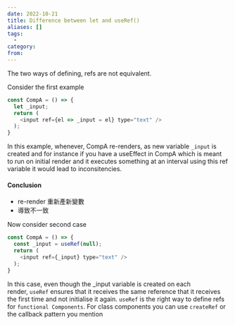 ```yaml
---
date: 2022-10-21
title: Difference between let and useRef()
aliases: []
tags:
  - 
category: 
from: 
---
```

  
The two ways of defining, refs are not equivalent.

Consider the first example

```javascript
const CompA = () => {
  let _input;
  return (
    <input ref={el => _input = el} type="text" />
  );
}
```

In this example, whenever, CompA re-renders, as new variable `_input` is created and for instance if you have a useEffect in CompA which is meant to run on initial render and it executes something at an interval using this ref variable it would lead to inconsitencies.
#### Conclusion
- re-render 重新產新變數
- 導致不一致

Now consider second case

```javascript
const CompA = () => {
  const _input = useRef(null);
  return (
    <input ref={_input} type="text" />
  );
}
```

In this case, even though the _input variable is created on each render, `useRef` ensures that it receives the same reference that it receives the first time and not initialise it again. `useRef` is the right way to define refs for `functional Components`. For class components you can use `createRef` or the callback pattern you mention

